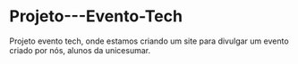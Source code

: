 # Projeto---Evento-Tech
Projeto evento tech, onde estamos criando um site para divulgar um evento criado por nós, alunos da unicesumar.
